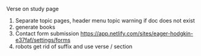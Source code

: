 Verse on study page
1. Separate topic pages, header menu
topic warning if doc does not exist
2. generate books
2. Contact form submission https://app.netlify.com/sites/eager-hodgkin-e37faf/settings/forms
3. robots
get rid of suffix and use verse / section



